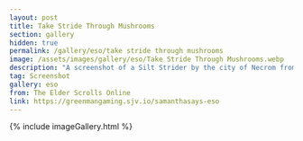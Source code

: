 ```yaml
---
layout: post
title: Take Stride Through Mushrooms
section: gallery
hidden: true
permalink: /gallery/eso/take stride through mushrooms
image: /assets/images/gallery/eso/Take Stride Through Mushrooms.webp
description: "A screenshot of a Silt Strider by the city of Necrom from The Elder Scrolls Online: Necrom, taken by Samantha Says."
tag: Screenshot
gallery: eso
from: The Elder Scrolls Online
link: https://greenmangaming.sjv.io/samanthasays-eso
---
```

{% include imageGallery.html %}